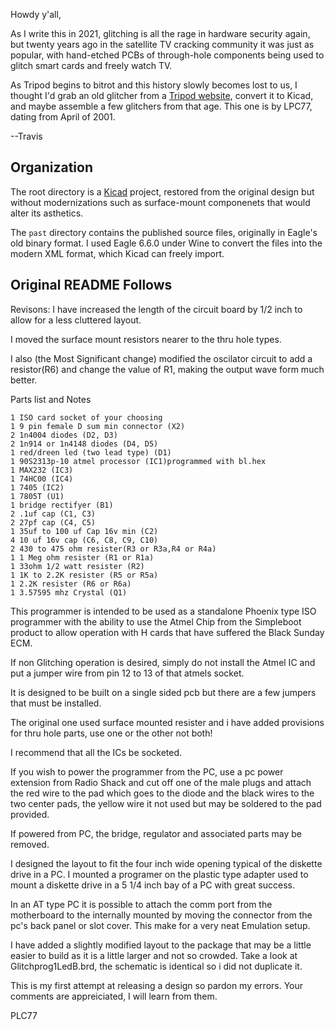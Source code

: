Howdy y'all,

As I write this in 2021, glitching is all the rage in hardware
security again, but twenty years ago in the satellite TV cracking
community it was just as popular, with hand-etched PCBs of
through-hole components being used to glitch smart cards and freely
watch TV.

As Tripod begins to bitrot and this history slowly becomes lost to us,
I thought I'd grab an old glitcher from a [Tripod
website](http://dark-agent_drdss.tripod.com/drdss/id7.html), convert
it to Kicad, and maybe assemble a few glitchers from that age.  This
one is by LPC77, dating from April of 2001.

--Travis

## Organization

The root directory is a [Kicad](https://www.kicad.org/) project,
restored from the original design but without modernizations such as
surface-mount componenets that would alter its asthetics.

The `past` directory contains the published source files, originally
in Eagle's old binary format.  I used Eagle 6.6.0 under Wine to
convert the files into the modern XML format, which Kicad can freely
import.

## Original README Follows

Revisons:
I have increased the length of the circuit board by 1/2 inch 
to allow for a less cluttered layout.

I moved the surface mount resistors nearer to the thru hole types.

I also (the Most Significant change) modified the oscilator circuit
to add a resistor(R6) and change the value of R1, making the output
wave form much better.

Parts list and Notes

```
1 ISO card socket of your choosing
1 9 pin female D sum min connector (X2)
2 1n4004 diodes (D2, D3)
2 1n914 or 1n4148 diodes (D4, D5)
1 red/dreen led (two lead type) (D1)
1 90S2313p-10 atmel processor (IC1)programmed with bl.hex
1 MAX232 (IC3)
1 74HC00 (IC4) 
1 7405 (IC2)
1 7805T (U1)
1 bridge rectifyer (B1)
2 .1uf cap (C1, C3)
2 27pf cap (C4, C5)
1 35uf to 100 uf Cap 16v min (C2)
4 10 uf 16v cap (C6, C8, C9, C10)
2 430 to 475 ohm resister(R3 or R3a,R4 or R4a)
1 1 Meg ohm resister (R1 or R1a)
1 33ohm 1/2 watt resister (R2)
1 1K to 2.2K resister (R5 or R5a)
1 2.2K resister (R6 or R6a)
1 3.57595 mhz Crystal (Q1)
```

This programmer is intended to be used as a standalone Phoenix type
ISO programmer with the ability to use the Atmel Chip from the
Simpleboot product to allow operation with H cards that have suffered
the Black Sunday ECM.

If non Glitching operation is desired, simply do not install the Atmel
IC and put a jumper wire from pin 12 to 13 of that atmels socket.

It is designed to be built on a single sided pcb but there are a few
jumpers that must be installed.

The original one used surface mounted resister and i have added
provisions for thru hole parts, use one or the other not both!

I recommend that all the ICs be socketed.

If you wish to power the programmer from the PC, use a pc power
extension from Radio Shack and cut off one of the male plugs and
attach the red wire to the pad which goes to the diode and the black
wires to the two center pads, the yellow wire it not used but may be
soldered to the pad provided.

If powered from PC, the bridge, regulator and associated parts may be
removed.

I designed the layout to fit the four inch wide opening typical of the
diskette drive in a PC.  I mounted a programer on the plastic type
adapter used to mount a diskette drive in a 5 1/4 inch bay of a PC
with great success.

In an AT type PC it is possible to attach the comm port from the
motherboard to the internally mounted by moving the connector from the
pc's back panel or slot cover. This make for a very neat Emulation
setup.

I have added a slightly modified layout to the package that may be a
little easier to build as it is a little larger and not so
crowded. Take a look at Glitchprog1LedB.brd, the schematic is
identical so i did not duplicate it.

This is my first attempt at releasing a design so pardon my
errors. Your comments are appreiciated, I will learn from them.

 PLC77


 
